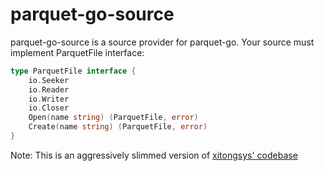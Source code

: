 # parquet-go-source

parquet-go-source is a source provider for parquet-go. Your source must implement ParquetFile interface:

```go
type ParquetFile interface {
	io.Seeker
	io.Reader
	io.Writer
	io.Closer
	Open(name string) (ParquetFile, error)
	Create(name string) (ParquetFile, error)
}
```

Note: This is an aggressively slimmed version of [xitongsys' codebase](https://github.com/xitongsys/parquet-go-source)
